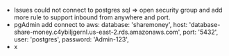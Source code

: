 - Issues could not connect to postgres sql => open security group and add more rule to support inbound from anywhere and port.
- pgAdmin add connect to aws:
    database: 'sharemoney',
    host: 'database-share-money.c4ybiljgernl.us-east-2.rds.amazonaws.com',
    port: '5432',
    user: 'postgres',
    password: 'Admin-123',
- x
